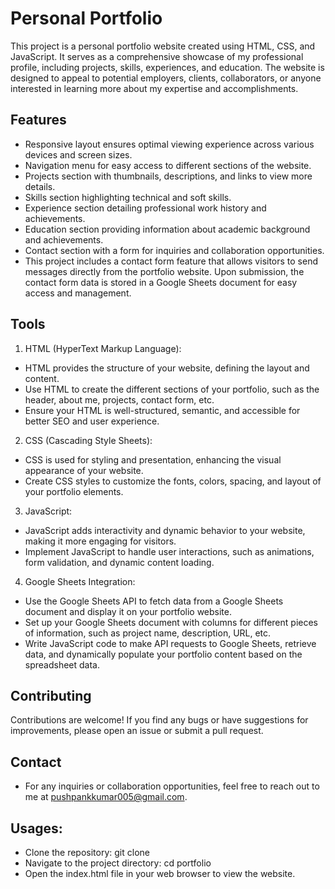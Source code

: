 
# Personal Portfolio

This project is a personal portfolio website created using HTML, CSS, and JavaScript. It serves as a comprehensive showcase of my professional profile, including projects, skills, experiences, and education. The website is designed to appeal to potential employers, clients, collaborators, or anyone interested in learning more about my expertise and accomplishments.


## Features

- Responsive layout ensures optimal viewing experience across various devices and screen sizes.
- Navigation menu for easy access to different sections of the website.
- Projects section with thumbnails, descriptions, and links to view more details.
- Skills section highlighting technical and soft skills.
- Experience section detailing professional work history and achievements.
- Education section providing information about academic background and achievements.
- Contact section with a form for inquiries and collaboration opportunities.
- This project includes a contact form feature that allows visitors to send messages directly from the portfolio website. Upon submission, the contact form data is stored in a Google Sheets document for easy access and management.


## Tools

1. HTML (HyperText Markup Language):

- HTML provides the structure of your website, defining the layout and content.
- Use HTML to create the different sections of your portfolio, such as the header, about me, projects, contact form, etc.
- Ensure your HTML is well-structured, semantic, and accessible for better SEO and user experience.
2. CSS (Cascading Style Sheets):

- CSS is used for styling and presentation, enhancing the visual appearance of your website.
- Create CSS styles to customize the fonts, colors, spacing, and layout of your portfolio elements. 
3. JavaScript:
  
- JavaScript adds interactivity and dynamic behavior to your website, making it more engaging for visitors.
- Implement JavaScript to handle user interactions, such as animations, form validation, and dynamic content loading.
4. Google Sheets Integration:

- Use the Google Sheets API to fetch data from a Google Sheets document and display it on your portfolio website.
- Set up your Google Sheets document with columns for different pieces of information, such as project name, description, URL, etc.
- Write JavaScript code to make API requests to Google Sheets, retrieve data, and dynamically populate your portfolio content based on the spreadsheet data.
## Contributing

Contributions are welcome! If you find any bugs or have suggestions for improvements, please open an issue or submit a pull request.
## Contact

- For any inquiries or collaboration opportunities, feel free to reach out to me at pushpankkumar005@gmail.com.
## Usages:

- Clone the repository: git clone
- Navigate to the project directory: cd portfolio
- Open the index.html file in your web browser to view the website.
```

